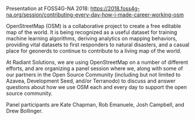 Presentation at FOSS4G-NA 2018: https://2018.foss4g-na.org/session/contributing-every-day-how-i-made-career-working-osm

OpenStreetMap (OSM) is a collaborative project to create a free editable map of the world. It is being recognized as a useful dataset for training machine learning algorithms, deriving analytics on mapping behaviors, providing vital datasets to first responders to natural disasters, and a casual place for geonerds to continue to contribute to a living map of the world.

At Radiant Solutions, we are using OpenStreetMap on a number of different efforts, and are organizing a panel session where we, along with some of our partners in the Open Source Community (including but not limited to Azavea, Development Seed, and/or Terranodo) to discuss and answer questions about how we use OSM each and every day to support the open source community.

Panel participants are Kate Chapman, Rob Emanuele, Josh Campbell, and Drew Bollinger.
